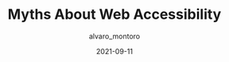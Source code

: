 ---
author: alvaro_montoro
date: 2021-09-11
hidden: true
tags:
  - accessibility
  - meta
target_url: https://alvaromontoro.com/blog/67989/myths-about-web-accessibility
title: Myths About Web Accessibility
---